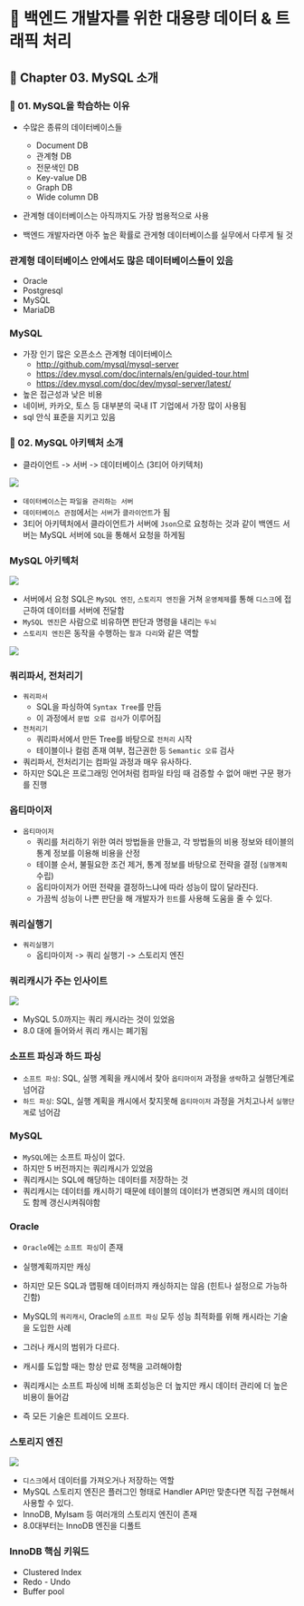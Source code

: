# :book: 백엔드 개발자를 위한 대용량 데이터 & 트래픽 처리

## :pushpin: Chapter 03. MySQL 소개
### :seedling: 01. MySQL을 학습하는 이유
- 수많은 종류의 데이터베이스들
    - Document DB
    - 관계형 DB
    - 전문색인 DB
    - Key-value DB
    - Graph DB
    - Wide column DB
    
- 관계형 데이터베이스는 아직까지도 가장 범용적으로 사용
- 백엔드 개발자라면 아주 높은 확률로 관게형 데이터베이스를 실무에서 다루게 될 것

### 관계형 데이터베이스 안에서도 많은 데이터베이스들이 있음
- Oracle
- Postgresql
- MySQL
- MariaDB

### MySQL
- 가장 인기 많은 오픈소스 관계형 데이터베이스
    - http://github.com/mysql/mysql-server
    - https://dev.mysql.com/doc/internals/en/guided-tour.html
    - https://dev.mysql.com/doc/dev/mysql-server/latest/
- 높은 접근성과 낮은 비용
- 네이버, 카카오, 토스 등 대부분의 국내 IT 기업에서 가장 많이 사용됨
- sql 안식 표준을 지키고 있음


### :seedling: 02. MySQL 아키텍처 소개
- 클라이언트 -> 서버 -> 데이터베이스 (3티어 아키텍처)

![](images/시스템1.png)

- `데이터베이스`는 `파일을 관리하는 서버`
- `데이터베이스 관점`에서는 `서버`가 `클라이언트`가 됨
- 3티어 아키텍처에서 클라이언트가 서버에 `Json`으로 요청하는 것과 같이 백엔드 서버는 MySQL 서버에 `SQL`을 통해서 요청을 하게됨


### MySQL 아키텍처

![](images/mysql아키텍처1.png)

- 서버에서 요청 SQL은 `MySQL 엔진`, `스토리지 엔진`을 거쳐 `운영체제`를 통해 `디스크`에 접근하여 데이터를 서버에 전달함
- `MySQL 엔진`은 사람으로 비유하면 판단과 명령을 내리는 `두뇌`
- `스토리지 엔진`은 동작을 수행하는 `팔과 다리`와 같은 역할

![](images/mysql아키텍처2.png)

### 쿼리파서, 전처리기

 - `쿼리파서`
   - SQL을 파싱하여 `Syntax Tree`를 만듬
   - 이 과정에서 `문법 오류 검사`가 이루어짐
 - `전처리기` 
   - 쿼리파서에서 만든 Tree를 바탕으로 `전처리` 시작
   - 테이블이나 컬럼 존재 여부, 접근권한 등 `Semantic 오류` 검사
 - 쿼리파서, 전처리기는 컴파일 과정과 매우 유사하다.
 - 하지만 SQL은 프로그래밍 언어처럼 컴파일 타임 때 검증할 수 없어 매번 구문 평가를 진행


### 옵티마이저
- `옵티마이저`
  - 쿼리를 처리하기 위한 여러 방법들을 만들고, 각 방법들의 비용 정보와 테이블의 통계 정보를 이용해 비용을 산정
  - 테이블 순서, 불필요한 조건 제거, 통계 정보를 바탕으로 전략을 결정 (`실행계획` 수립)
  - 옵티마이저가 어떤 전략을 결정하느냐에 따라 성능이 많이 달라진다.
  - 가끔씩 성능이 나쁜 판단을 해 개발자가 `힌트`를 사용해 도움을 줄 수 있다.


### 쿼리실행기
- `쿼리실행기`
  - 옵티마이저 -> 쿼리 실행기 -> 스토리지 엔진


### 쿼리캐시가 주는 인사이트

![](images/쿼리캐시.png)

- MySQL 5.0까지는 쿼리 캐시라는 것이 있었음
- 8.0 대에 들어와서 쿼리 캐시는 폐기됨

### 소프트 파싱과 하드 파싱

- `소프트 파싱`: SQL, 실행 계획을 캐시에서 찾아 `옵티마이저` 과정을 `생략`하고 실행단계로 넘어감
- `하드 파싱`: SQL, 실행 계획을 캐시에서 찾지못해 `옵티마이저` 과정을 거치고나서 `실행단계`로 넘어감


### MySQL

- `MySQL`에는 소프트 파싱이 없다.
- 하지만 5 버전까지는 쿼리캐시가 있었음
- 쿼리캐시는 SQL에 해당하는 데이터를 저장하는 것
- 쿼리캐시는 데이터를 캐시하기 때문에 테이블의 데이터가 변경되면 캐시의 데이터도 함께 갱신시켜줘야함


### Oracle

- `Oracle`에는 `소프트 파싱`이 존재
- 실행계획까지만 캐싱
- 하지만 모든 SQL과 맵핑해 데이터까지 캐싱하지는 않음 (힌트나 설정으로 가능하긴함)

- MySQL의 `쿼리캐시`, Oracle의 `소프트 파싱` 모두 성능 최적화를 위해 캐시라는 기술을 도입한 사례
- 그러나 캐시의 범위가 다르다.
- 캐시를 도입할 때는 항상 만료 정책을 고려해야함
- 쿼리캐시는 소프트 파싱에 비해 조회성능은 더 높지만 캐시 데이터 관리에 더 높은 비용이 들어감
- 즉 모든 기술은 트레이드 오프다.


### 스토리지 엔진

![](images/스토리지엔진.png)

- `디스크`에서 데이터를 가져오거나 저장하는 역할
- MySQL 스토리지 엔진은 플러그인 형태로 Handler API만 맞춘다면 직접 구현해서 사용할 수 있다.
- InnoDB, MyIsam 등 여러개의 스토리지 엔진이 존재
- 8.0대부터는 InnoDB 엔진을 디폴트


### InnoDB 핵심 키워드

- Clustered Index
- Redo - Undo
- Buffer pool